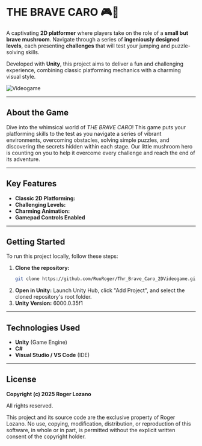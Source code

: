 # THE BRAVE CARO 🎮🍄

A captivating **2D platformer** where players take on the role of a **small but brave mushroom**. Navigate through a series of **ingeniously designed levels**, each presenting **challenges** that will test your jumping and puzzle-solving skills.

Developed with **Unity**, this project aims to deliver a fun and challenging experience, combining classic platforming mechanics with a charming visual style.

![Videogame](Assets/Videos/The_Bave_caro_Demo.gif)

---

## About the Game

Dive into the whimsical world of *THE BRAVE CARO*! This game puts your platforming skills to the test as you navigate a series of vibrant environments, overcoming obstacles, solving simple puzzles, and discovering the secrets hidden within each stage. Our little mushroom hero is counting on you to help it overcome every challenge and reach the end of its adventure.

---

## Key Features

* **Classic 2D Platforming:**
* **Challenging Levels:**
* **Charming Animation:**
* **Gamepad Controls Enabled**

---

## Getting Started

To run this project locally, follow these steps:

1.  **Clone the repository:**
    ```bash / Powershell
    git clone https://github.com/RuuRoger/Thr_Brave_Caro_2DVideogame.git
    ```
2.  **Open in Unity:** Launch Unity Hub, click "Add Project", and select the cloned repository's root folder.
3.  **Unity Version:** 6000.0.35f1

---

## Technologies Used

* **Unity** (Game Engine)
* **C#**
* **Visual Studio / VS Code** (IDE)

---

## License

**Copyright (c) 2025 Roger Lozano**

All rights reserved.

This project and its source code are the exclusive property of Roger Lozano. No use, copying, modification, distribution, or reproduction of this software, in whole or in part, is permitted without the explicit written consent of the copyright holder.
